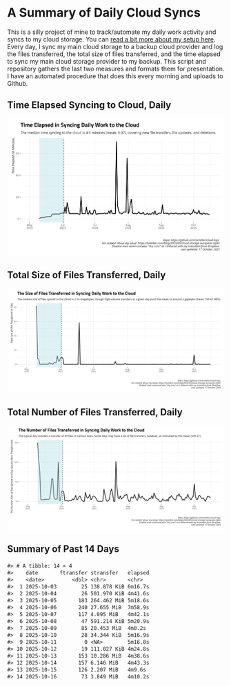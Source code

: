 # A Summary of Daily Cloud Syncs

This is a silly project of mine to track/automate my daily work activity
and syncs to my cloud storage. You can [read a bit more about my setup
here](https://svmiller.com/blog/2025/05/cloud-storage-european-style/).
Every day, I sync my main cloud storage to a backup cloud provider and
log the files transferred, the total size of files transferred, and the
time elapsed to sync my main cloud storage provider to my backup. This
script and repository gathers the last two measures and formats them for
presentation. I have an automated procedure that does this every morning
and uploads to Github.

## Time Elapsed Syncing to Cloud, Daily

![](time-elapsed.png)

## Total Size of Files Transferred, Daily

![](size-transferred.png)

## Total Number of Files Transferred, Daily

![](files-transferred.png)

## Summary of Past 14 Days

    #> # A tibble: 14 × 4
    #>    date       ftransfer stransfer   elapsed
    #>    <date>         <dbl> <chr>       <chr>  
    #>  1 2025-10-03        25 138.878 KiB 6m16.7s
    #>  2 2025-10-04        26 501.970 KiB 4m41.6s
    #>  3 2025-10-05       183 264.462 MiB 5m18.6s
    #>  4 2025-10-06       240 27.655 MiB  7m58.9s
    #>  5 2025-10-07       117 4.095 MiB   4m42.1s
    #>  6 2025-10-08        47 591.214 KiB 5m20.9s
    #>  7 2025-10-09        85 20.453 MiB  4m0.2s 
    #>  8 2025-10-10        28 34.344 KiB  5m16.9s
    #>  9 2025-10-11         0 <NA>        5m16.8s
    #> 10 2025-10-12        19 111.027 KiB 4m24.8s
    #> 11 2025-10-13       153 10.286 MiB  4m38.6s
    #> 12 2025-10-14       157 6.146 MiB   4m43.3s
    #> 13 2025-10-15       126 2.207 MiB   4m9.6s 
    #> 14 2025-10-16        73 3.849 MiB   4m10.2s
